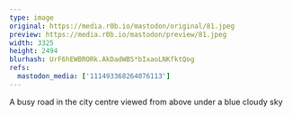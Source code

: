 ```yaml
---
type: image
original: https://media.r0b.io/mastodon/original/81.jpeg
preview: https://media.r0b.io/mastodon/preview/81.jpeg
width: 3325
height: 2494
blurhash: UrF6hEWBRORk.AkDadWBS*bIxaoLNKfktQog
refs:
  mastodon_media: ['111493368264076113']
---
```


A busy road in the city centre viewed from above under a blue cloudy sky
